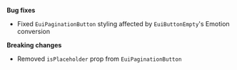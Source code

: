 **Bug fixes**

- Fixed `EuiPaginationButton` styling affected by `EuiButtonEmpty`'s Emotion conversion

**Breaking changes**

- Removed `isPlaceholder` prop from `EuiPaginationButton`
